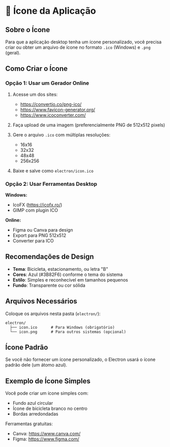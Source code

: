 # 🎨 Ícone da Aplicação

## Sobre o Ícone

Para que a aplicação desktop tenha um ícone personalizado, você precisa criar ou obter um arquivo de ícone no formato `.ico` (Windows) e `.png` (geral).

## Como Criar o Ícone

### Opção 1: Usar um Gerador Online

1. Acesse um dos sites:
   - https://convertio.co/png-ico/
   - https://www.favicon-generator.org/
   - https://www.icoconverter.com/

2. Faça upload de uma imagem (preferencialmente PNG de 512x512 pixels)

3. Gere o arquivo `.ico` com múltiplas resoluções:
   - 16x16
   - 32x32
   - 48x48
   - 256x256

4. Baixe e salve como `electron/icon.ico`

### Opção 2: Usar Ferramentas Desktop

**Windows:**
- IcoFX (https://icofx.ro/)
- GIMP com plugin ICO

**Online:**
- Figma ou Canva para design
- Export para PNG 512x512
- Converter para ICO

## Recomendações de Design

- **Tema**: Bicicleta, estacionamento, ou letra "B"
- **Cores**: Azul (#3B82F6) conforme o tema do sistema
- **Estilo**: Simples e reconhecível em tamanhos pequenos
- **Fundo**: Transparente ou cor sólida

## Arquivos Necessários

Coloque os arquivos nesta pasta (`electron/`):

```
electron/
  ├── icon.ico      # Para Windows (obrigatório)
  └── icon.png      # Para outros sistemas (opcional)
```

## Ícone Padrão

Se você não fornecer um ícone personalizado, o Electron usará o ícone padrão dele (um átomo azul).

## Exemplo de Ícone Simples

Você pode criar um ícone simples com:
- Fundo azul circular
- Ícone de bicicleta branco no centro
- Bordas arredondadas

Ferramentas gratuitas:
- Canva: https://www.canva.com/
- Figma: https://www.figma.com/
